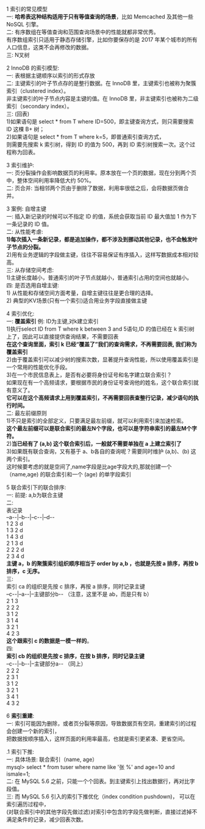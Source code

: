 1 索引的常见模型  
    一: **哈希表这种结构适用于只有等值查询的场景**，比如 Memcached 及其他一些 NoSQL 引擎。  
    二: 有序数组在等值查询和范围查询场景中的性能就都非常优秀。  
        有序数组索引只适用于静态存储引擎，比如你要保存的是 2017 年某个城市的所有人口信息，这类不会再修改的数据。  
    三: N叉树  
  
2 InnoDB 的索引模型:  
    一: 表根据主键顺序以索引的形式存放  
    二: 主键索引的叶子节点存的是整行数据。在 InnoDB 里，主键索引也被称为聚簇索引（clustered index）。  
        非主键索引的叶子节点内容是主键的值。在 InnoDB 里，非主键索引也被称为二级索引（secondary index）。  
    三: (回表)  
        1)如果语句是 select * from T where ID=500，即主键查询方式，则只需要搜索 ID 这棵 B+ 树；  
        2)如果语句是 select * from T where k=5，即普通索引查询方式，  
          则需要先搜索 k 索引树，得到 ID 的值为 500，再到 ID 索引树搜索一次。这个过程称为回表。  
  
3 索引维护:  
    一: 页分裂操作会影响数据页的利用率。原本放在一个页的数据，现在分到两个页中，整体空间利用率降低大约 50%。  
    二: 页合并: 当相邻两个页由于删除了数据，利用率很低之后，会将数据页做合并。  
  
3 案例: 自增主键  
    一: 插入新记录的时候可以不指定 ID 的值，系统会获取当前 ID 最大值加 1 作为下一条记录的 ID 值。  
    二: 从性能考虐:  
        **1)每次插入一条新记录，都是追加操作，都不涉及到挪动其他记录，也不会触发叶子节点的分裂。**  
        2)用有业务逻辑的字段做主键，往往不容易保证有序插入，这样写数据成本相对较高。  
    三: 从存储空间考虑:  
        1)主键长度越小，普通索引的叶子节点就越小，普通索引占用的空间也就越小。  
    四: 是否选用自增主键:  
        1) 从性能和存储空间方面考量，自增主键往往是更合理的选择。  
        2) 典型的KV场景(只有一个索引)适合用业务字段直接做主键  
  
4 索引优化:  
    一: **覆盖索引** 例: ID为主键,对k建立索引  
        1)执行select ID from T where k between 3 and 5语句,ID 的值已经在 k 索引树上了，因此可以直接提供查询结果，不需要回表  
          **在这个查询里面，索引 k 已经“覆盖了”我们的查询需求，不再需要回表, 我们称为覆盖索引**  
        2)由于覆盖索引可以减少树的搜索次数，显著提升查询性能，所以使用覆盖索引是一个常用的性能优化手段。  
        3)在一个市民信息表上，是否有必要将身份证号和名字建立联合索引？  
          如果现在有一个高频请求，要根据市民的身份证号查询他的姓名，这个联合索引就有意义了。  
          **它可以在这个高频请求上用到覆盖索引，不再需要回表查整行记录，减少语句的执行时间。**  
    二: 最左前缀原则  
        1)不只是索引的全部定义，只要满足最左前缀，就可以利用索引来加速检索。  
          **这个最左前缀可以是联合索引的最左N个字段，也可以是字符串索引的最左M个字符。**  
        2)**当已经有了 (a,b) 这个联合索引后，一般就不需要单独在 a 上建立索引了**  
        3)如果既有联合查询，又有基于 a、b各自的查询呢？需要同时维护 (a,b)、(b) 这两个索引。  
          这时候要考虑的就是空间了,name字段是比age字段大的,那就创建一个（name,age) 的联合索引和一个 (age) 的单字段索引  
  
5 联合索引下的联合排序:  
    一: 前提: a,b为联合主键  
    二:  
        表记录  
        –a--|–b--|–c--|–d--  
        1 2 3 d  
        1 3 2 d  
        1 4 3 d  
        2 1 3 d  
        2 2 2 d  
        2 3 4 d  
        **主键 a，b 的聚簇索引组织顺序相当于 order by a,b ，也就是先按 a 排序，再按 b 排序，c 无序。**  
    三:   
        索引 ca 的组织是先按 c 排序，再按 a 排序，同时记录主键  
        –c--|–a--|–主键部分b-- （注意，这里不是 ab，而是只有 b）  
        2 1 3  
        2 2 2  
        3 1 2  
        3 1 4  
        3 2 1  
        4 2 3  
        **这个跟索引 c 的数据是一模一样的**。  
    四:  
        **索引 cb 的组织是先按 c 排序，在按 b 排序，同时记录主键**  
        –c--|–b--|–主键部分a-- （同上）  
        2 2 2  
        2 3 1  
        3 1 2  
        3 2 1  
        3 4 1  
        4 3 2  
  
  
6 **索引重建**:  
    一: 索引可能因为删除，或者页分裂等原因，导致数据页有空洞，重建索引的过程会创建一个新的索引，  
        把数据按顺序插入，这样页面的利用率最高，也就是索引更紧凑、更省空间。  
  
.1 索引下推:  
    一: 具体场景: 联合索引（name, age）  
        mysql> select * from tuser where name like '张 %' and age=10 and ismale=1;  
    二: 在 MySQL 5.6 之前，只能一个个回表。到主键索引上找出数据行，再对比字段值。  
    三: 而 MySQL 5.6 引入的索引下推优化（index condition pushdown)， 可以在索引遍历过程中，  
        (对联合索引中的其他字段先做过滤)对索引中包含的字段先做判断，直接过滤掉不满足条件的记录，减少回表次数。  
  
  
  
      
  
